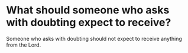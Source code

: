 # What should someone who asks with doubting expect to receive?

Someone who asks with doubting should not expect to receive anything from the Lord.
